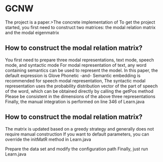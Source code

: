# GCNW
The project is a paper.&gt;The concrete implementation of
To get the project started, you first need to construct two matrices: the modal relation matrix and the modal eigenmatrix
## How to construct the modal relation matrix?
You first need to prepare three modal representations, text mode, speech mode, and syntactic mode
For modal representation of text, any word containing semantics can be used to represent the model. In this paper, the default expression is Glove
Phonetic -and- Semantic embedding is recommended for speech modal representation,
The syntactic modal representation uses the probability distribution vector of the part of speech of the word, which can be obtained directly by calling the getPos method
Please be consistent in the dimensions of the above three representations
Finally, the manual integration is performed on line 346 of Learn.java
## How to construct the modal relation matrix?
The matrix is updated based on a greedy strategy and generally does not require manual construction
If you want to default parameters, you can override the initMatR method in Learn.java

Prepare the data set and modify the configuration path
Finally, just run Learn.java
